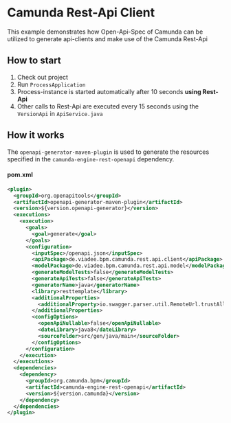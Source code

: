 # Camunda Rest-Api Client

This example demonstrates how Open-Api-Spec of Camunda can be utilized to generate api-clients and make use of the Camunda Rest-Api

## How to start

1. Check out project
2. Run `ProcessApplication`
3. Process-instance is started automatically after 10 seconds **using Rest-Api**
4. Other calls to Rest-Api are executed every 15 seconds using the `VersionApi` in `ApiService.java`


## How it works
The `openapi-generator-maven-plugin` is used to generate the resources specified in the `camunda-engine-rest-openapi` dependency.
#### pom.xml
```xml
<plugin>
  <groupId>org.openapitools</groupId>
  <artifactId>openapi-generator-maven-plugin</artifactId>
  <version>${version.openapi-generator}</version>
  <executions>
    <execution>
      <goals>
        <goal>generate</goal>
      </goals>
      <configuration>
        <inputSpec>/openapi.json</inputSpec>
        <apiPackage>de.viadee.bpm.camunda.rest.api.client</apiPackage>
        <modelPackage>de.viadee.bpm.camunda.rest.api.model</modelPackage>
        <generateModelTests>false</generateModelTests>
        <generateApiTests>false</generateApiTests>
        <generatorName>java</generatorName>
        <library>resttemplate</library>
        <additionalProperties>
          <additionalProperty>io.swagger.parser.util.RemoteUrl.trustAll=true</additionalProperty>
        </additionalProperties>
        <configOptions>
          <openApiNullable>false</openApiNullable>
          <dateLibrary>java8</dateLibrary>
          <sourceFolder>src/gen/java/main</sourceFolder>
        </configOptions>
      </configuration>
    </execution>
  </executions>
  <dependencies>
    <dependency>
      <groupId>org.camunda.bpm</groupId>
      <artifactId>camunda-engine-rest-openapi</artifactId>
      <version>${version.camunda}</version>
    </dependency>
  </dependencies>
</plugin>
```
